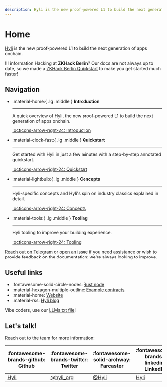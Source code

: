 ```yaml
---
description: Hyli is the new proof-powered L1 to build the next generation of apps onchain. This is your developer documentation.
---
```


# Home

[Hyli](https://hyli.org/) is the new proof-powered L1 to build the next generation of apps onchain.

!!! information
    Hacking at **ZKHack Berlin**? Our docs are not always up to date, so we made a [ZKHack Berlin Quickstart](./zkhack.md) to make you get started much faster!

## Navigation

<div class="grid cards" markdown>

-   :material-home:{ .lg .middle } __Introduction__

    ---

    A quick overview of Hyli, the new proof-powered L1 to build the next generation of apps onchain.

    [:octicons-arrow-right-24: Introduction](./introduction.md)

-   :material-clock-fast:{ .lg .middle } __Quickstart__

    ---

    Get started with Hyli in just a few minutes with a step-by-step annotated quickstart.

    [:octicons-arrow-right-24: Quickstart](./quickstart/index.md)

-   :material-lightbulb:{ .lg .middle } __Concepts__

    ---

    Hyli-specific concepts and Hyli's spin on industry classics explained in detail.

    [:octicons-arrow-right-24: Concepts](./concepts/index.md)

-   :material-tools:{ .lg .middle } __Tooling__

    ---

    Hyli tooling to improve your building experience.

    [:octicons-arrow-right-24: Tooling](./tooling/index.md)

</div>

[Reach out on Telegram](https://t.me/hyli_org) or [open an issue](https://github.com/hyli-org/devhub-hyli) if you need assistance or wish to provide feedback on the documentation: we're always looking to improve.

## Useful links

<div class="grid cards" markdown>

- :fontawesome-solid-circle-nodes: [Rust node](http://github.com/hyli-org/hyli)
- :material-hexagon-multiple-outline: [Example contracts](http://github.com/hyli-org/examples)
- :material-home: [Website](https://hyli.org)
- :material-rss: [Hyli blog](https://blog.hyli.org)

</div>

Vibe coders, use our [LLMs.txt file](./llms.txt)!

## Let's talk!

Reach out to the team for more information:

| :fontawesome-brands-github: Github | :fontawesome-brands-twitter: Twitter | :fontawesome-solid-archway: Farcaster | :fontawesome-brands-linkedin: LinkedIn | :fontawesome-brands-youtube: Youtube |:fontawesome-brands-telegram: Telegram|
|-------------------------------------|--------------------------------------|--------------------------------------|--------------------------------------|--------------------------------------|--------------------------------------|
| [Hyli](https://github.com/hyli-org) | [@hyli_org](https://x.com/hyli_org)  | [@Hyli](https://farcaster.xyz/hyli-org) | [Hyli](https://www.linkedin.com/company/hyli-org/) | [@Hyli](https://www.youtube.com/@hyli-org) | [Hyli](https://t.me/hyli_org)|
